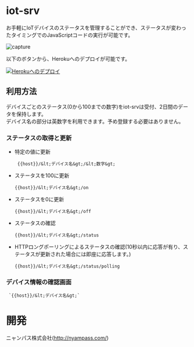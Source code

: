 # iot-srv

お手軽にIoTデバイスのステータスを管理することができ、ステータスが変わったタイミングでのJavaScriptコードの実行が可能です。

![capture](http://imgur.com/ulFu0LU.gif)

以下のボタンから、Herokuへのデプロイが可能です。

[![Herokuへのデプロイ](https://www.herokucdn.com/deploy/button.svg)](https://heroku.com/deploy)

## 利用方法

デバイスごとのステータス(0から100までの数字)をiot-srvは受付、2日間のデータを保持します。<br>
デバイス名の部分は英数字を利用できます。予め登録する必要はありません。<br>

### ステータスの取得と更新

- 特定の値に更新

   ` {{host}}/&lt;デバイス名&gt;/&lt;数字&gt;`

- ステータスを100に更新

  `{{host}}/&lt;デバイス名&gt;/on`

- ステータスを0に更新

   `{{host}}/&lt;デバイス名&gt;/off`

- ステータスの確認

   `{{host}}/&lt;デバイス名&gt;/status`

- HTTPロングポーリングによるステータスの確認(10秒以内に応答が有り、ステータスが更新された場合には即座に応答します。)

   `{{host}}/&lt;デバイス名&gt;/status/polling`

### デバイス情報の確認画面

     `{{host}}/&lt;デバイス名&gt;`

# 開発

ニャンパス株式会社(http://nyampass.com/)
